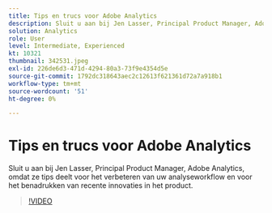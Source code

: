 ```yaml
---
title: Tips en trucs voor Adobe Analytics
description: Sluit u aan bij Jen Lasser, Principal Product Manager, Adobe Analytics, omdat ze tips deelt voor het verbeteren van uw analyseworkflow en het benadrukken van recente innovaties
solution: Analytics
role: User
level: Intermediate, Experienced
kt: 10321
thumbnail: 342531.jpeg
exl-id: 226de6d3-471d-4294-80a3-73f9e4354d5e
source-git-commit: 1792dc318643aec2c12613f621361d72a7a918b1
workflow-type: tm+mt
source-wordcount: '51'
ht-degree: 0%

---
```


# Tips en trucs voor Adobe Analytics

Sluit u aan bij Jen Lasser, Principal Product Manager, Adobe Analytics, omdat ze tips deelt voor het verbeteren van uw analyseworkflow en voor het benadrukken van recente innovaties in het product.

>[!VIDEO](https://video.tv.adobe.com/v/342531/?quality=12&learn=on)
